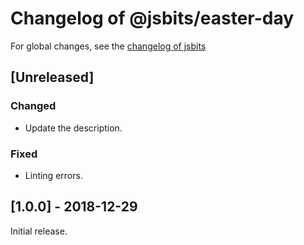 # Changelog of @jsbits/easter-day

For global changes, see the [changelog of jsbits](https://github.com/ProJSLib/jsbits/blob/master/CHANGELOG.md)

## \[Unreleased]

### Changed

- Update the description.

### Fixed

- Linting errors.

## \[1.0.0] - 2018-12-29

Initial release.
